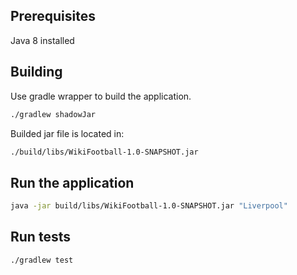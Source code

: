 ## Prerequisites

Java 8 installed

## Building

Use gradle wrapper to build the application.

```bash
./gradlew shadowJar
```

Builded jar file is located in:

```bash
./build/libs/WikiFootball-1.0-SNAPSHOT.jar
```

## Run the application

```bash
java -jar build/libs/WikiFootball-1.0-SNAPSHOT.jar "Liverpool"
```

## Run tests

```bash
./gradlew test
```
